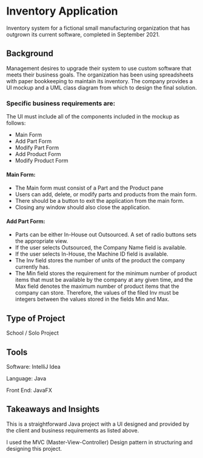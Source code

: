 # Inventory Application

Inventory system for a fictional small manufacturing organization that has outgrown its current software, completed in September 2021. 

## Background

Management desires to upgrade their system to use custom software that meets their business goals. The organization has been using spreadsheets with paper bookkeeping to maintain its inventory. The company provides a UI mockup and a UML class diagram from which to design the final solution. 

### Specific business requirements are:

The UI must include all of the components included in the mockup as follows:
* Main Form
* Add Part Form
* Modify Part Form
* Add Product Form
* Modify Product Form

#### Main Form:
* The Main form must consist of a Part and the Product pane
* Users can add, delete, or modify parts and products from the main form.
* There should be a button to exit the application from the main form.
* Closing any window should also close the application.

#### Add Part Form:
* Parts can be either In-House out Outsourced. A set of radio buttons sets the appropriate view.  
* If the user selects Outsourced, the Company Name field is available.
* If the user selects In-House, the Machine ID field is available. 
* The Inv field stores the number of units of the product the company currently has.
* The Min field stores the requirement for the minimum number of product items that must be available by the company at any given time, and the Max field denotes the maximum number of product items that the company can store. Therefore, the values of the filed Inv must be integers between the values stored in the fields Min and Max.

## Type of Project 

School / Solo Project

## Tools

Software: IntelliJ Idea

Language: Java

Front End: JavaFX

## Takeaways and Insights

This is a straightforward Java project with a UI designed and provided by the client and business requirements as listed above. 

I used the MVC (Master-View-Controller) Design pattern in structuring and designing this project. 



